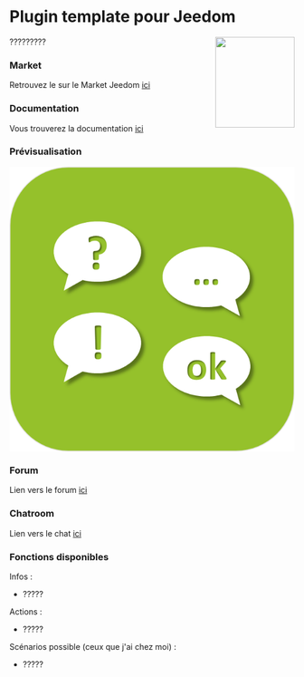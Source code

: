 # Plugin template pour Jeedom

<img src="plugin_info/template_icon.png" align="right" height="160" width="140">

?????????




### Market

Retrouvez le sur le Market Jeedom [ici](https://www.jeedom.com/market/index.php?v=d&p=market&type=plugin&&name=template)


### Documentation

Vous trouverez la documentation [ici](https://github.com/Jeedom-Plugins-Extra/template/blob/stable/doc/fr_FR/index.asciidoc)


### Prévisualisation

<img src="docs/images/screenshot1.png" align="center">


### Forum

Lien vers le forum [ici](https://www.jeedom.com/forum/viewtopic.php?f=142&t=34154)


### Chatroom

Lien vers le chat [ici](https://gitter.im/Jeedom-Plugins-Extra/plugin-template)


### Fonctions disponibles

Infos :
* ?????

Actions :
* ?????

Scénarios possible (ceux que j'ai chez moi) :
* ?????
